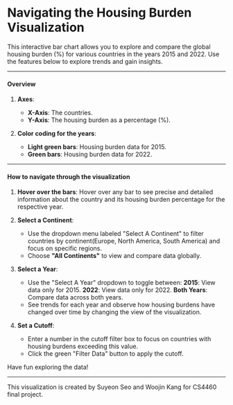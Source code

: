 # Navigating the Housing Burden Visualization

This interactive bar chart allows you to explore and compare the global housing burden (%) for various countries in the years 2015 and 2022. Use the features below to explore trends and gain insights.

---

#### **Overview**
1. **Axes**:
   - **X-Axis**: The countries.
   - **Y-Axis**: The housing burden as a percentage (%).

2. **Color coding for the years**:
   - **Light green bars**: Housing burden data for 2015.
   - **Green bars**: Housing burden data for 2022.

---

#### **How to navigate through the visualization**
1. **Hover over the bars**:
   Hover over any bar to see precise and detailed information about the country and its housing burden percentage for the respective year.

2. **Select a Continent**:
   - Use the dropdown menu labeled "Select A Continent" to filter countries by continent(Europe, North America, South America) and focus on specific regions.
   - Choose **"All Continents"** to view and compare data globally.

3. **Select a Year**:
   - Use the "Select A Year" dropdown to toggle between:
      **2015**: View data only for 2015.
      **2022**: View data only for 2022.
      **Both Years**: Compare data across both years.
   - See trends for each year and observe how housing burdens have changed over time by changing the view of the visualization.

4. **Set a Cutoff**:
   - Enter a number in the cutoff filter box to focus on countries with housing burdens exceeding this value.
   - Click the green "Filter Data" button to apply the cutoff.

Have fun exploring the data!

---

This visualization is created by Suyeon Seo and Woojin Kang for CS4460 final project. 